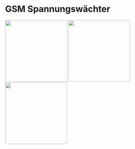 # GSM Spannungswächter

<img src="https://github.com/jp112sdl/GSM_Spannungswaechter/blob/master/Images/sample1.jpg" width=200>
<img src="https://github.com/jp112sdl/GSM_Spannungswaechter/blob/master/Images/sample2.jpg" width=200>
<img src="https://github.com/jp112sdl/GSM_Spannungswaechter/blob/master/Images/wiring.png" width=200>
